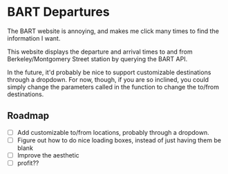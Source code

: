 # BART Departures

The BART website is annoying, and makes me click many times to find the information I want.

This website displays the departure and arrival times to and from Berkeley/Montgomery Street station by querying the BART API.

In the future, it'd probably be nice to support customizable destinations through a dropdown.
For now, though, if you are so inclined, you could simply change the parameters called in the function to change the to/from destinations.

## Roadmap

- [ ] Add customizable to/from locations, probably through a dropdown.
- [ ] Figure out how to do nice loading boxes, instead of just having them be blank
- [ ] Improve the aesthetic
- [ ] profit??
